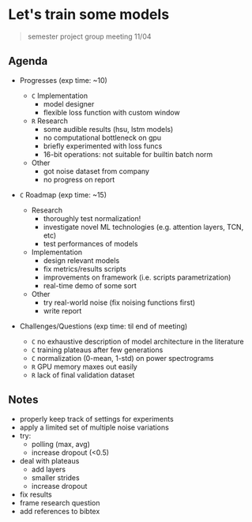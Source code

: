 # Let's train some models
> semester project group meeting 11/04

## Agenda
- Progresses (exp time: ~10)
  - `C` Implementation
    - model designer
    - flexible loss function with custom window
  - `R` Research
    - some audible results (hsu, lstm models)
    - no computational bottleneck on gpu
    - briefly experimented with loss funcs
    - 16-bit operations: not suitable for builtin batch norm
  - Other
    - got noise dataset from company
    - no progress on report

- `C` Roadmap (exp time: ~15)
  - Research
    - thoroughly test normalization!
    - investigate novel ML technologies (e.g. attention layers, TCN, etc)
    - test performances of models
  - Implementation
    - design relevant models
    - fix metrics/results scripts
    - improvements on framework (i.e. scripts parametrization)
    - real-time demo of some sort
  - Other
    - try real-world noise (fix noising functions first)
    - write report

- Challenges/Questions (exp time: til end of meeting)
  - `C` no exhaustive description of model architecture in the literature
  - `C` training plateaus after few generations
  - `C` normalization (0-mean, 1-std) on power spectrograms
  - `R` GPU memory maxes out easily
  - `R` lack of final validation dataset

## Notes
- properly keep track of settings for experiments
- apply a limited set of multiple noise variations
- try:
  - polling (max, avg)
  - increase dropout (<0.5)
- deal with plateaus
  - add layers 
  - smaller strides
  - increase dropout
- fix results
- frame research question
- add references to bibtex